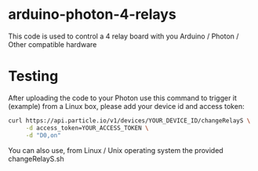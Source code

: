 # arduino-photon-4-relays  
This code is used to control a 4 relay board with you Arduino / Photon / Other compatible hardware

# Testing
After uploading the code to your Photon use this command to trigger it (example) from a Linux box, please add your device id and access token:  

```bash
curl https://api.particle.io/v1/devices/YOUR_DEVICE_ID/changeRelayS \
     -d access_token=YOUR_ACCESS_TOKEN \
     -d "D0,on"
```
You can also use, from Linux / Unix operating system the provided changeRelayS.sh
